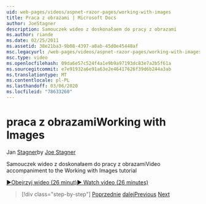 ```yaml
---
uid: web-pages/videos/aspnet-razor-pages/working-with-images
title: Praca z obrazami | Microsoft Docs
author: JoeStagner
description: Samouczek wideo z doskonałaem do pracy z obrazami
ms.author: riande
ms.date: 02/25/2011
ms.assetid: 38e21ba3-9b08-4397-a8ab-45d0e45448af
msc.legacyurl: /web-pages/videos/aspnet-razor-pages/working-with-images
msc.type: video
ms.openlocfilehash: 09da6e57c524f4a1e9b9a97193dc83e7a2b5f61a
ms.sourcegitcommit: e7e91932a6e91a63e2e46417626f39d6b244a3ab
ms.translationtype: MT
ms.contentlocale: pl-PL
ms.lasthandoff: 03/06/2020
ms.locfileid: "78633260"
---
```

# <a name="working-with-images"></a><span data-ttu-id="72832-103">praca z obrazami</span><span class="sxs-lookup"><span data-stu-id="72832-103">Working with Images</span></span>

<span data-ttu-id="72832-104">Jan [Stagner](https://github.com/JoeStagner)</span><span class="sxs-lookup"><span data-stu-id="72832-104">by [Joe Stagner](https://github.com/JoeStagner)</span></span>

<span data-ttu-id="72832-105">Samouczek wideo z doskonałaem do pracy z obrazami</span><span class="sxs-lookup"><span data-stu-id="72832-105">Video accompaniment to the Working with Images tutorial</span></span>

[<span data-ttu-id="72832-106">&#9654;Obejrzyj wideo (26 minut)</span><span class="sxs-lookup"><span data-stu-id="72832-106">&#9654; Watch video (26 minutes)</span></span>](https://channel9.msdn.com/Blogs/ASP-NET-Site-Videos/working-with-images)

> [!div class="step-by-step"]
> <span data-ttu-id="72832-107">[Poprzednie](working-with-files.md)
> [dalej](working-with-video.md)</span><span class="sxs-lookup"><span data-stu-id="72832-107">[Previous](working-with-files.md)
[Next](working-with-video.md)</span></span>
